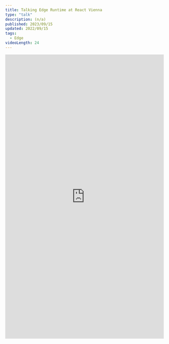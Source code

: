 ```yaml
---
title: Talking Edge Runtime at React Vienna
type: "talk"
description: (n/a)
published: 2023/09/15
updated: 2022/09/15
tags:
  - Edge
videoLength: 24
---
```


<div class="video-container">
  <iframe
    width="100%"
    height="900px"
    src="https://www.youtube.com/watch?v=1Iod9RClfEA"
    frameborder="0"
    allow="accelerometer; 
    autoplay; 
    encrypted-media; 
    gyroscope; 
    picture-in-picture"
    allowfullscreen
  ></iframe>
</div>
